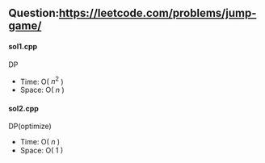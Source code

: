 ## Question:https://leetcode.com/problems/jump-game/

#### sol1.cpp
DP
* Time: O( $n^2$ )
* Space: O( $n$ ) 

#### sol2.cpp
DP(optimize)

* Time: O( $n$ )
* Space: O( $1$ )

